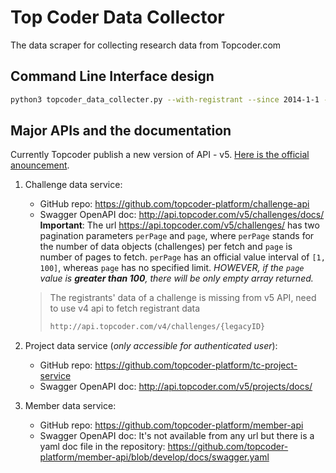 # Top Coder Data Collector

The data scraper for collecting research data from Topcoder.com

## Command Line Interface design

```sh
python3 topcoder_data_collecter.py --with-registrant --since 2014-1-1 --to 2020-12-31 --proxy 1080
```

## Major APIs and the documentation

Currently Topcoder publish a new version of API - v5. [Here is the official anouncement](https://www.topcoder.com/an-update-from-the-product-development-team-challenge-v5-api-release/).

1. Challenge data service:
   * GitHub repo: <https://github.com/topcoder-platform/challenge-api>
   * Swagger OpenAPI doc: <http://api.topcoder.com/v5/challenges/docs/>
   **Important**: The url <https://api.topcoder.com/v5/challenges/> has two pagination parameters `perPage` and `page`, where `perPage` stands for the number of data objects (challenges) per fetch and `page` is number of pages to fetch. `perPage` has an official value interval of `[1, 100]`, whereas `page` has no specified limit. _HOWEVER, if the `page` value is **greater than 100**, there will be only empty array returned._

   > The registrants' data of a challenge is missing from v5 API, need to use v4 api to fetch registrant data
   >
   > ```sh
   > http://api.topcoder.com/v4/challenges/{legacyID}
   > ```

2. Project data service (_only accessible for authenticated user_):
   * GitHub repo: <https://github.com/topcoder-platform/tc-project-service>
   * Swagger OpenAPI doc: <http://api.topcoder.com/v5/projects/docs/>

3. Member data service:
   * GitHub repo: <https://github.com/topcoder-platform/member-api>
   * Swagger OpenAPI doc: It's not available from any url but there is a yaml doc file in the repository: <https://github.com/topcoder-platform/member-api/blob/develop/docs/swagger.yaml>
